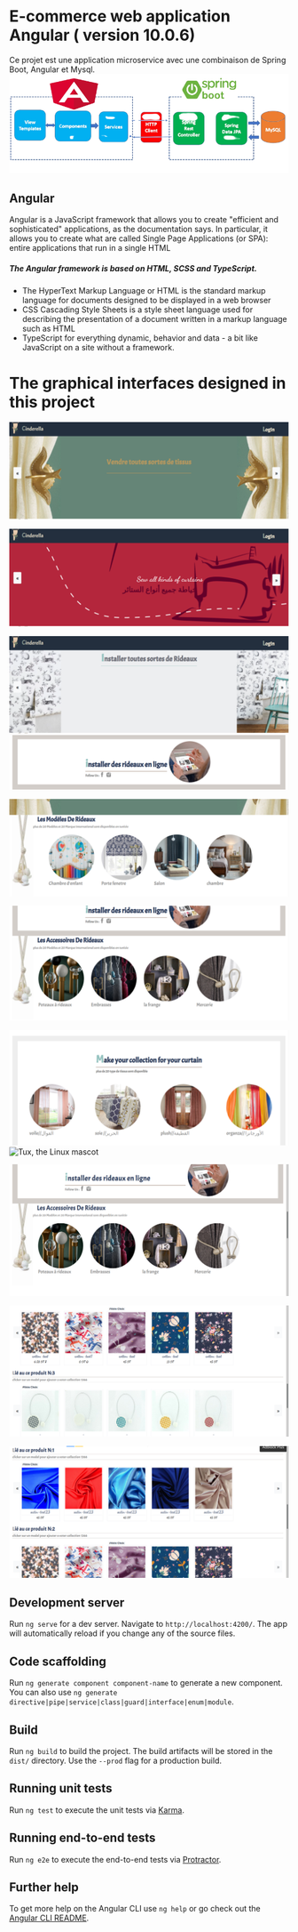 # E-commerce web application Angular ( version 10.0.6)
Ce projet est une application microservice avec une combinaison de Spring Boot, Angular et Mysql. 
    ![Tux, the Linux mascot](/src/assets/readme6.png)



## Angular
Angular is a JavaScript framework that allows you to create "efficient and sophisticated" applications, as the documentation says. In particular, it allows you to create what are called Single Page Applications (or SPA): entire applications that run in a single HTML 
##### The Angular framework is based on HTML, SCSS and TypeScript.
   - The HyperText Markup Language or HTML is the standard markup language for documents designed to be displayed in a web browser
   - CSS Cascading Style Sheets is a style sheet language used for describing the presentation of a document written in a markup language such as HTML 
   - TypeScript for everything dynamic, behavior and data - a bit like JavaScript on a site without a framework.
    

# The graphical interfaces designed in this project

![Tux, the Linux mascot](/src/assets/Screenshot_20220721_020633.png)

![Tux, the Linux mascot](/src/assets/Screenshot_20220721_020708.png)


![Tux, the Linux mascot](/src/assets/Screenshot_20220721_020743.png)
![Tux, the Linux mascot](/src/assets/Screenshot_20220721_020900.png)

![Tux, the Linux mascot](/src/assets/Screenshot_20220721_020827.png)



![Tux, the Linux mascot](/src/assets/Screenshot_20220721_020935.png)

![Tux, the Linux mascot](/src/assets/Screenshot_20220721_021004.png)
![Tux, the Linux mascot](/src/assets/readme2.png)

![Tux, the Linux mascot](/src/assets/readme1.png)

![Tux, the Linux mascot](/src/assets/readme3.png)

![Tux, the Linux mascot](/src/assets/readme4.png)




## Development server

Run `ng serve` for a dev server. Navigate to `http://localhost:4200/`. The app will automatically reload if you change any of the source files.

## Code scaffolding

Run `ng generate component component-name` to generate a new component. You can also use `ng generate directive|pipe|service|class|guard|interface|enum|module`.

## Build

Run `ng build` to build the project. The build artifacts will be stored in the `dist/` directory. Use the `--prod` flag for a production build.

## Running unit tests

Run `ng test` to execute the unit tests via [Karma](https://karma-runner.github.io).

## Running end-to-end tests

Run `ng e2e` to execute the end-to-end tests via [Protractor](http://www.protractortest.org/).

## Further help

To get more help on the Angular CLI use `ng help` or go check out the [Angular CLI README](https://github.com/angular/angular-cli/blob/master/README.md).
